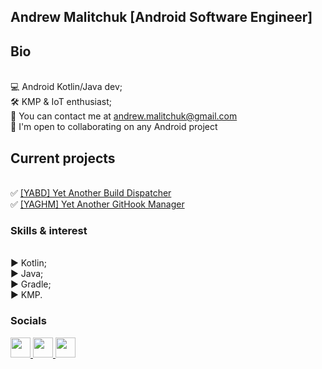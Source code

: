 Andrew Malitchuk [Android Software Engineer]
--------------------------------

## Bio

</br>💻 Android Kotlin/Java dev;
</br>🛠️ KMP & IoT enthusiast;
</br>📧 You can contact me at [andrew.malitchuk@gmail.com](mailto:andrew.malitchuk@gmail.com)
</br>🤝 I'm open to collaborating on any Android project

## Current projects

</br>✅ [\[YABD\] Yet Another Build Dispatcher](https://github.com/andrew-malitchuk/yet-another-build-dispatcher)
</br>✅ [\[YAGHM\] Yet Another GitHook Manager](https://github.com/andrew-malitchuk/yet-another-git-hook-manager)

### Skills & interest

</br>▶️ Kotlin;
</br>▶️ Java;
</br>▶️ Gradle;
</br>▶️ KMP.

### Socials

<p align="left"> <a href="https://www.github.com/andrew-malitchuk" target="_blank" rel="noreferrer"> <picture> <source media="(prefers-color-scheme: dark)" srcset="https://raw.githubusercontent.com/danielcranney/readme-generator/main/public/icons/socials/github-dark.svg" /> <source media="(prefers-color-scheme: light)" srcset="https://raw.githubusercontent.com/danielcranney/readme-generator/main/public/icons/socials/github.svg" /> <img src="https://raw.githubusercontent.com/danielcranney/readme-generator/main/public/icons/socials/github.svg" width="32" height="32" /> </picture> </a> <a href="https://www.linkedin.com/in/andrew-malitchuk" target="_blank" rel="noreferrer"> <picture> <source media="(prefers-color-scheme: dark)" srcset="https://raw.githubusercontent.com/danielcranney/readme-generator/main/public/icons/socials/linkedin-dark.svg" /> <source media="(prefers-color-scheme: light)" srcset="https://raw.githubusercontent.com/danielcranney/readme-generator/main/public/icons/socials/linkedin.svg" /> <img src="https://raw.githubusercontent.com/danielcranney/readme-generator/main/public/icons/socials/linkedin.svg" width="32" height="32" /> </picture> </a> <a href="http://www.medium.com/andrew-malitchuk" target="_blank" rel="noreferrer"> <picture> <source media="(prefers-color-scheme: dark)" srcset="https://raw.githubusercontent.com/danielcranney/readme-generator/main/public/icons/socials/medium-dark.svg" /> <source media="(prefers-color-scheme: light)" srcset="https://raw.githubusercontent.com/danielcranney/readme-generator/main/public/icons/socials/medium.svg" /> <img src="https://raw.githubusercontent.com/danielcranney/readme-generator/main/public/icons/socials/medium.svg" width="32" height="32" /> </picture> </a></p>
